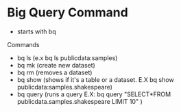 # Big Query Command
- starts with bq

Commands
- bq ls (e.x bq ls publicdata:samples)
- bq mk (create new dataset)
- bq rm (removes a dataset)
- bq show (shows if it's a table or a dataset. E.X  bq show publicdata:samples.shakespeare)
- bq query (runs a query E.X: bq query "SELECT*FROM publicdata.samples.shakespeare LIMIT 10" )